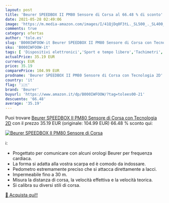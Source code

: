 ```yaml
---
layout: post
title: 'Beurer SPEEDBOX II PM80 Sensore di Corsa al 66.48 % di sconto'
date: 2021-05-28 02:49:06
image: 'https://m.media-amazon.com/images/I/41QjDq0F3tL._SL500_._SL400_.jpg'
comments: true
category: ofertas
author: 'tole.es'
slug: 'B000IWFOOW-it Beurer SPEEDBOX II PM80 Sensore di Corsa con Tecnologia 2D'
sku: 'B000IWFOOW-it'
tags: [ 'Dispositivi elettronici','Sport e tempo libero','Tachimetri','beurer', ]
actualPrice: 35.19 EUR
currency: EUR
price: 35.19
comparePrice: 104.99 EUR
prodname: 'Beurer SPEEDBOX II PM80 Sensore di Corsa con Tecnologia 2D'
country: 'it'
flag: '🇮🇹'
brand: 'Beurer'
buyurl: 'https://www.amazon.it/dp/B000IWFOOW/?tag=tolees00-21'
descuento: '66.48'
average: '35.19'
---
```


Puoi trovare [Beurer SPEEDBOX II PM80 Sensore di Corsa con Tecnologia 2D](https://www.amazon.it/dp/B000IWFOOW/?tag=tolees00-21) con il prezzo 35.19 EUR (originale: 104.99 EUR) 66.48 % sconto qui:

[![Beurer SPEEDBOX II PM80 Sensore di Corsa](https://m.media-amazon.com/images/I/41QjDq0F3tL._SL500_._SL400_.jpg)](https://www.amazon.it/dp/B000IWFOOW/?tag=tolees00-21)

ℹ️:

- Progettato per comunicare con alcuni orologi Beurer per frequenza cardiaca.
- La forma si adatta alla vostra scarpa ed è comodo da indossare.
- Pedometro estremamente preciso che si attacca direttamente a lacci.
- Impermeabile fino a 30 m.
- Misura la distanza di corsa, la velocità effettiva e la velocità teorica.
- Si calibra su diversi stili di corsa.

[🛒 Acquista qui!!](https://www.amazon.it/dp/B000IWFOOW/?tag=tolees00-21)
